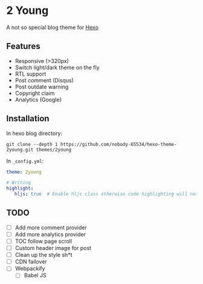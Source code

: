  # 2 Young
 
 A not so special blog theme for [Hexo](//hexo.io)

 ## Features

* Responsive (>320px)
* Switch light/dark theme on the fly
* RTL support
* Post comment (Disqus)
* Post outdate warning
* Copyright claim
* Analytics (Google)
 
 ## Installation
 
 In hexo blog directory:
 ```shell script
 git clone --depth 1 https://github.com/nobody-65534/hexo-theme-2young.git themes/2young
 ```
 
 In `_config.yml`:
 ```yaml
theme: 2young

# Writing
highlight:
    hljs: true  # Enable hljs class otherwise code highlighting will not work
```
 
 ## TODO
 
 - [ ] Add more comment provider
 - [ ] Add more analytics provider
 - [ ] TOC follow page scroll
 - [ ] Custom header image for post
 - [ ] Clean up the style sh*t
 - [ ] CDN failover
 - [ ] Webpackify
     - [ ] Babel JS